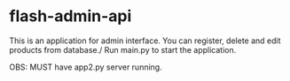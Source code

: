 # flash-admin-api

This is an application for admin interface.
You can register, delete and edit products from database./
Run main.py to start the application.

OBS: MUST have app2.py server running.
